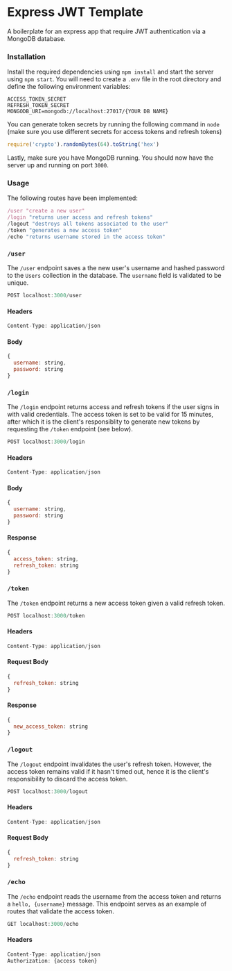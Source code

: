 # Express JWT Template
A boilerplate for an express app that require JWT authentication via a MongoDB database.

### Installation
Install the required dependencies using `npm install` and start the server using `npm start`. You will need to create a `.env` file in the root directory and define the following environment variables:
```
ACCESS_TOKEN_SECRET
REFRESH_TOKEN_SECRET
MONGODB_URI=mongodb://localhost:27017/{YOUR DB NAME}
```
You can generate token secrets by running the following command in `node` (make sure you use different secrets for access tokens and refresh tokens)
```javascript
require('crypto').randomBytes(64).toString('hex')
```
Lastly, make sure you have MongoDB running. You should now have the server up and running on port `3000`.

### Usage
The following routes have been implemented:
```javascript
/user "create a new user"
/login "returns user access and refresh tokens"
/logout "destroys all tokens associated to the user"
/token "generates a new access token"
/echo "returns username stored in the access token"
```

### `/user`
The `/user` endpoint saves a the new user's username and hashed password to the `Users` collection in the database. The `username` field is validated to be unique.
```javascript
POST localhost:3000/user
```
#### Headers
```javascript
Content-Type: application/json
```
#### Body
```javascript
{
  username: string,
  password: string
}
```

### `/login`
The `/login` endpoint returns access and refresh tokens if the user signs in with valid credentials. The access token is set to be valid for 15 minutes, after which it is the client's responsiblity to generate new tokens by requesting the `/token` endpoint (see below).
```javascript
POST localhost:3000/login
```
#### Headers
```javascript
Content-Type: application/json
```
#### Body
```javascript
{
  username: string,
  password: string
}
```
#### Response
```javascript
{
  access_token: string,
  refresh_token: string
}
```

### `/token`
The `/token` endpoint returns a new access token given a valid refresh token.
```javascript
POST localhost:3000/token
```
#### Headers
```javascript
Content-Type: application/json
```
#### Request Body
```javascript
{
  refresh_token: string
}
```
#### Response
```javascript
{
  new_access_token: string
}
```

### `/logout`
The `/logout` endpoint invalidates the user's refresh token. However, the access token remains valid if it hasn't timed out, hence it is the client's responsibility to discard the access token.
```javascript
POST localhost:3000/logout
```
#### Headers
```javascript
Content-Type: application/json
```
#### Request Body
```javascript
{
  refresh_token: string
}
```

### `/echo`
The `/echo` endpoint reads the username from the access token and returns a `hello, {username}` message. This endpoint serves as an example of routes that validate the access token.
```javascript
GET localhost:3000/echo
```
#### Headers
```javascript
Content-Type: application/json
Authorization: {access token}
```

